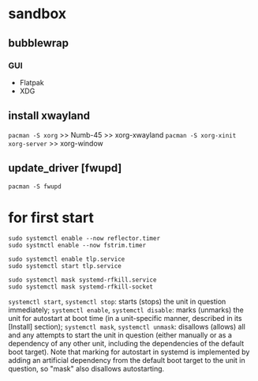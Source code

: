 # sandbox
## bubblewrap
### GUI
- Flatpak
- XDG

## install xwayland
`pacman -S xorg`   >>     Numb-45     >>  xorg-xwayland
`pacman -S xorg-xinit xorg-server`  >>  xorg-window

## update_driver [fwupd]
`pacman -S fwupd`


# for first start
```
sudo systemctl enable --now reflector.timer
sudo systmctl enable --now fstrim.timer

sudo systemctl enable tlp.service
sudo systemctl start tlp.service

sudo systemctl mask systemd-rfkill.service
sudo systemctl mask systemd-rfkill-socket
```


`systemctl start`, `systemctl stop`: starts (stops) the unit in question immediately;
`systemctl enable`, `systemctl disable`: marks (unmarks) the unit for autostart at boot time (in a unit-specific manner, described in its [Install] section);
`systemctl mask`, `systemctl unmask`: disallows (allows) all and any attempts to start the unit in question (either manually or as a dependency of any other unit, including the dependencies of the default boot target). Note that marking for autostart in systemd is implemented by adding an artificial dependency from the default boot target to the unit in question, so "mask" also disallows autostarting.

